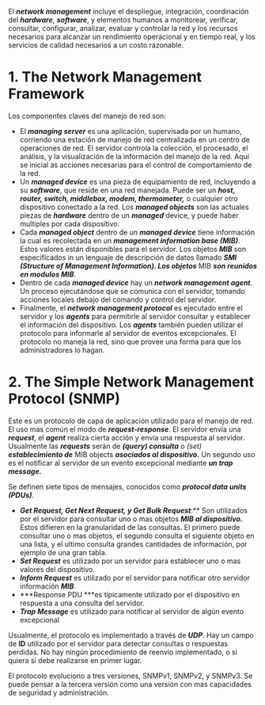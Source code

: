 El ***network management*** incluye el despliegue, integración, coordinación del ***hardware***, ***software***, y elementos humanos a monitorear, verificar, consultar, configurar, analizar, evaluar  y controlar la red y los recursos necesarios para alcanzar un rendimiento operacional y en tiempo real, y los servicios de calidad necesarios a un costo razonable.

# 1. The Network Management Framework

Los componentes claves del manejo de red son:

- El ***managing server*** es una aplicación, supervisada por un humano, corriendo una estación de manejo de red centralizada en un centro de operaciones de red. El servidor controla la colección, el procesado, el análisis, y la visualización de la información del manejo de la red. Aquí se inicial as acciones necesarias para el control de comportamiento de la red.
- Un ***managed device*** es una pieza de equipamiento de red, incluyendo a su ***software***, que reside en una red manejada. Puede ser un ***host, router, switch, middlebox, modem, thermometer,*** o cualquier otro dispositivo conectado a la red. Los ***managed objects*** son las actuales piezas de ***hardware*** dentro de un ***managed*** device, y puede haber multiples por cada dispositivo.
- Cada ***managed object*** dentro de un ***managed device*** tiene información la cual es recolectada en un ***management information base (MIB)***. Estos valores están disponibles para el servidor. Los objetos ***MIB*** son especificados in un lenguaje de descripción de datos llamado ***SMI (Structure of Management Information). Los objetos*** MIB ***son reunidos en modulos MIB***.
- Dentro de cada ***managed device*** hay un ***network management agent***. Un proceso ejecutándose que se comunica con el servidor, tomando acciones locales debajo del comando y control del servidor.
- Finalmente, el ***network management protocol*** es ejecutado entre el servidor y los ***agents*** para permitirle al servidor consultar y establecer el información del dispositivo. Los ***agents*** también pueden utilizar el protocolo para informarle al servidor de eventos excepcionales. El protocolo no maneja la red, sino que provee una forma para que los administradores lo hagan.

# 2. The Simple Network Management Protocol (SNMP)

Este es un protocolo de capa de aplicación utilizado para el manejo de red. El uso mas común el modo de ***request-response***. El servidor envía una ***request***, el ***agent*** realiza cierta acción y envía una respuesta al servidor. Usualmente las ***requests*** serán de ***(query) consulta*** o *(set)* ***establecimiento de*** MIB objects ***asociados al dispositivo.*** Un segundo uso es el notificar al servidor de un evento excepcional mediante ***un trap message.***

Se definen siete tipos de mensajes, conocidos como ***protocol data units (PDUs)***.

- ***Get Request, Get Next Request, y Get Bulk Request***:** Son utilizados por el servidor para consultar uno o mas objetos ***MIB al dispositivo.*** Estos difieren en la granularidad de las consultas. El primero puede consultar uno o mas objetos, el segundo consulta el siguiente objeto en una lista, y el ultimo consulta grandes cantidades de información, por ejemplo de una gran tabla.
- ***Set Request*** es utilizado por un servidor para establecer uno o mas valores del dispositivo.
- ***Inform Request*** es utilizado por el servidor para notificar otro servidor información ***MIB***.
- ***Response PDU ***es típicamente utilizado por  el dispositivo en respuesta a una consulta del servidor.
- ***Trap Message*** es utilizado para notificar al servidor de algún evento excepcional

Usualmente, el protocolo es implementado a través de ***UDP***. Hay un campo de **ID** utilizado por el servidor para detectar consultas o respuestas perdidas. No hay ningún procedimiento de reenvío implementado, o si quiera si debe realizarse en primer lugar.

El protocolo evoluciono a tres versiones, SNMPv1, SNMPv2, y SNMPv3. Se puede pensar a la tercera versión como una versión con mas capacidades de seguridad y administración.